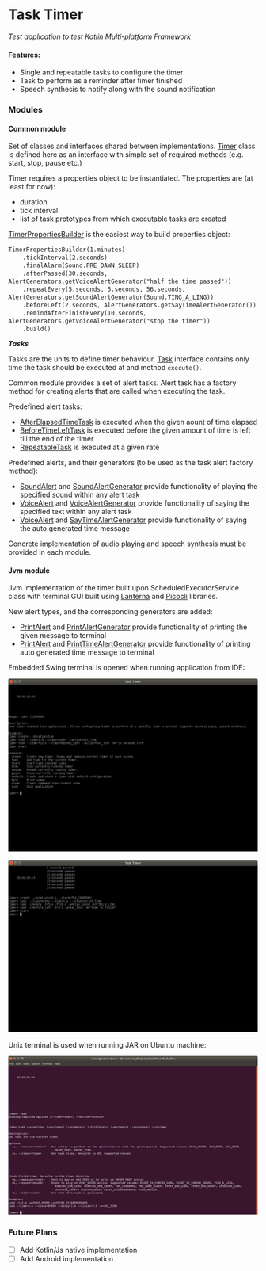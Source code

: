 # Task Timer
_Test application to test Kotlin Multi-platform Framework_

#### Features:

* Single and repeatable tasks to configure the timer
* Task to perform as a reminder after timer finished
* Speech synthesis to notify along with the sound notification 

### Modules

#### Common module
Set of classes and interfaces shared between implementations.
[Timer](https://github.com/ValeriiaFilimonova/TaskTimer/blob/master/src/commonMain/kotlin/Timer.kt) class is defined here as an interface with simple set of required methods (e.g. start, stop, pause etc.)

Timer requires a properties object to be instantiated. The properties are (at least for now):
* duration
* tick interval
* list of task prototypes from which executable tasks are created

[TimerPropertiesBuilder](https://github.com/ValeriiaFilimonova/TaskTimer/blob/master/src/commonMain/kotlin/TimerPropertiesBuilder.kt) is the easiest way to build properties object:

```$kotlin
TimerPropertiesBuilder(1.minutes)
    .tickInterval(2.seconds)
    .finalAlarm(Sound.PRE_DAWN_SLEEP)
    .afterPassed(30.seconds, AlertGenerators.getVoiceAlertGenerator("half the time passed"))
    .repeatEvery(5.seconds, 5.seconds, 56.seconds, AlertGenerators.getSoundAlertGenerator(Sound.TING_A_LING))
    .beforeLeft(2.seconds, AlertGenerators.getSayTimeAlertGenerator())
    .remindAfterFinishEvery(10.seconds, AlertGenerators.getVoiceAlertGenerator("stop the timer"))
    .build()
```
_**Tasks**_

Tasks are the units to define timer behaviour.
[Task](https://github.com/ValeriiaFilimonova/TaskTimer/blob/master/src/commonMain/kotlin/tasks/Task.kt) interface contains only time the task should be executed at and method `execute()`.

Common module provides a set of alert tasks.
Alert task has a factory method for creating alerts that are called when executing the task.

Predefined alert tasks:
* [AfterElapsedTimeTask](https://github.com/ValeriiaFilimonova/TaskTimer/blob/master/src/commonMain/kotlin/tasks/AfterElapsedTimeTask.kt) is executed when the given aount of time elapsed
* [BeforeTimeLeftTask](https://github.com/ValeriiaFilimonova/TaskTimer/blob/master/src/commonMain/kotlin/tasks/BeforeTimeLeftTask.kt) is executed before the given amount of time is left till the end of the timer
* [RepeatableTask](https://github.com/ValeriiaFilimonova/TaskTimer/blob/master/src/commonMain/kotlin/tasks/RepeatableTask.kt) is executed at a given rate

Predefined alerts, and their generators (to be used as the task alert factory method):
* [SoundAlert](https://github.com/ValeriiaFilimonova/TaskTimer/blob/master/src/commonMain/kotlin/alerts/sound/SoundAlert.kt) and [SoundAlertGenerator](https://github.com/ValeriiaFilimonova/TaskTimer/blob/master/src/commonMain/kotlin/alerts/sound/SoundAlertGenerator.kt) provide functionality of playing the specified sound within any alert task
* [VoiceAlert](https://github.com/ValeriiaFilimonova/TaskTimer/blob/master/src/commonMain/kotlin/alerts/voice/VoiceAlert.kt) and [VoiceAlertGenerator](https://github.com/ValeriiaFilimonova/TaskTimer/blob/master/src/commonMain/kotlin/alerts/voice/VoiceAlertGenerator.kt) provide functionality of saying the specified text within any alert task
* [VoiceAlert](https://github.com/ValeriiaFilimonova/TaskTimer/blob/master/src/commonMain/kotlin/alerts/voice/VoiceAlert.kt) and [SayTimeAlertGenerator](https://github.com/ValeriiaFilimonova/TaskTimer/blob/master/src/commonMain/kotlin/alerts/voice/SayTimeAlertGenerator.kt) provide functionality of saying the auto generated time message

Concrete implementation of audio playing and speech synthesis must be provided in each module.

#### Jvm module
Jvm implementation of the timer built upon ScheduledExecutorService class with terminal GUI
built using [Lanterna](https://github.com/mabe02/lanterna) and [Picocli](https://picocli.info/) libraries.

New alert types, and the corresponding generators are added:
* [PrintAlert](https://github.com/ValeriiaFilimonova/TaskTimer/blob/master/src/jvmMain/kotlin/alerts/print/PrintAlert.kt) and [PrintAlertGenerator](https://github.com/ValeriiaFilimonova/TaskTimer/blob/master/src/jvmMain/kotlin/alerts/print/PrintAlertGenerator.kt) provide functionality of printing the given message to terminal
* [PrintAlert](https://github.com/ValeriiaFilimonova/TaskTimer/blob/master/src/jvmMain/kotlin/alerts/print/PrintAlert.kt) and [PrintTimeAlertGenerator](https://github.com/ValeriiaFilimonova/TaskTimer/blob/master/src/jvmMain/kotlin/alerts/print/PrintTimeAlertGenerator.kt) provide functionality of printing auto generated time message to terminal

Embedded Swing terminal is opened when running application from IDE:

![Application start](https://github.com/ValeriiaFilimonova/TaskTimer/blob/master/src/jvmMain/resources/Swing%20terminal%20start.png)

![Timer example](https://github.com/ValeriiaFilimonova/TaskTimer/blob/master/src/jvmMain/resources/Swing%20terminal%20timer%20test.png)

Unix terminal is used when running JAR on Ubuntu machine:

![Help and usage](https://github.com/ValeriiaFilimonova/TaskTimer/blob/master/src/jvmMain/resources/Ubuntu%20terminal%20help.png)

### Future Plans

- [ ] Add Kotlin/Js native implementation
- [ ] Add Android implementation
